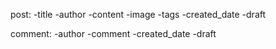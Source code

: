 post:
    -title
    -author
    -content
    -image
    -tags
    -created_date
    -draft

comment:
    -author
    -comment
    -created_date
    -draft

